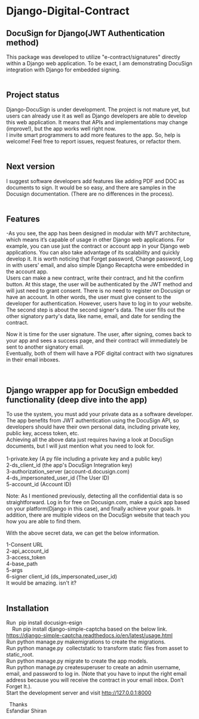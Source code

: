 # Django-Digital-Contract <br />
## DocuSign for Django(JWT Authentication method) <br />

This package was developed to utilize "e-contract/signatures" directly within a Django web application. To be exact, I am demonstrating DocuSign <br /> integration with Django for embedded signing.<br />
 
## Project status

Django-DocuSign is under development. The project is not mature yet, but users can already use it as well as Django developers are able to develop this web application. It means that APIs and implementations may change (improve!), but the app works well right now. <br />
I invite smart programmers to add more features to the app. So, help is welcome! Feel free to report issues, request features, or refactor them.<br />
 
## Next version<br />
I suggest software developers add features like adding PDF and DOC as documents to sign. It would be so easy, and there are samples in the Docusign documentation. (There are no differences in the process).<br />
 
## Features<br />
-As you see, the app has been designed in modular with MVT architecture, which means it’s capable of usage in other Django web applications. For example, you can use just the contract or account app in your Django web applications. You can also take advantage of its scalability and quickly develop it. It is worth noticing that Forget password, Change password, Log in with users' email, and also simple Django Recaptcha were embedded in the account app.<br />
Users can make a new contract, write their contract, and hit the confirm button. At this stage, the user will be authenticated by the JWT method and will just need to grant consent. There is no need to register on Docusign or have an account. In other words, the user must give consent to the developer for authentication. However, users have to log in to your website.<br />
The second step is about the second signer's data. The user fills out the other signatory party's data, like name, email, and date for sending the contract.<br />

Now it is time for the user signature. The user, after signing, comes back to your app and sees a success page, and their contract will immediately be sent to another signatory email.<br />
Eventually, both of them will have a PDF digital contract with two signatures in their email inboxes.<br />

 
## Django wrapper app for DocuSign embedded functionality (deep dive into the app)<br />

To use the system, you must add your private data as a software developer. The app benefits from JWT authentication using the DocuSign API, so developers should have their own personal data, including private key, public key, access token, etc.<br />
Achieving all the above data just requires having a look at DocuSign documents, but I will just mention what you need to look for.<br /><br />
1-private.key               (A py file including a private key and a public key)<br />
2-ds_client_id              (the app's DocuSign Integration key)<br />
3-authorization_server      (account-d.docusign.com)<br />
4-ds_impersonated_user_id   (The User ID)<br />
5-account_id                (Account ID)<br />

Note: As I mentioned previously, detecting all the confidential data is so straightforward. Log in for free on Docusign.com, make a quick app based on your platform(Django in this case), and finally achieve your goals. In addition, there are multiple videos on the DocuSign website that teach you how you are able to find them.<br />

With the above secret data, we can get the below information.<br />

1-Consent URL<br />
2-api_account_id<br />
3-access_token<br />
4-base_path<br />
5-args<br />
6-signer client_id (ds_impersonated_user_id)<br />
It would be amazing. isn't it?<br />
 

## Installation<br />

Run  pip install docusign-esign <br/>   
Run pip install django-simple-captcha based on the below link.<br />
https://django-simple-captcha.readthedocs.io/en/latest/usage.html <br />
Run python manage.py makemigrations to create the migrations. <br />
Run python manage.py  collectstatic to transform static files from asset to static_root. <br />
Run python manage.py migrate to create the app models. <br />
Run python manage.py createsuperuser to create an admin username, email, and password to log in. (Note that you have to input the right email address because you will receive the contract in your email inbox. Don’t Forget It.). <br />
Start the development server and visit http://127.0.0.1:8000 <br />

 
Thanks <br />
Esfandiar Shiran <br />
